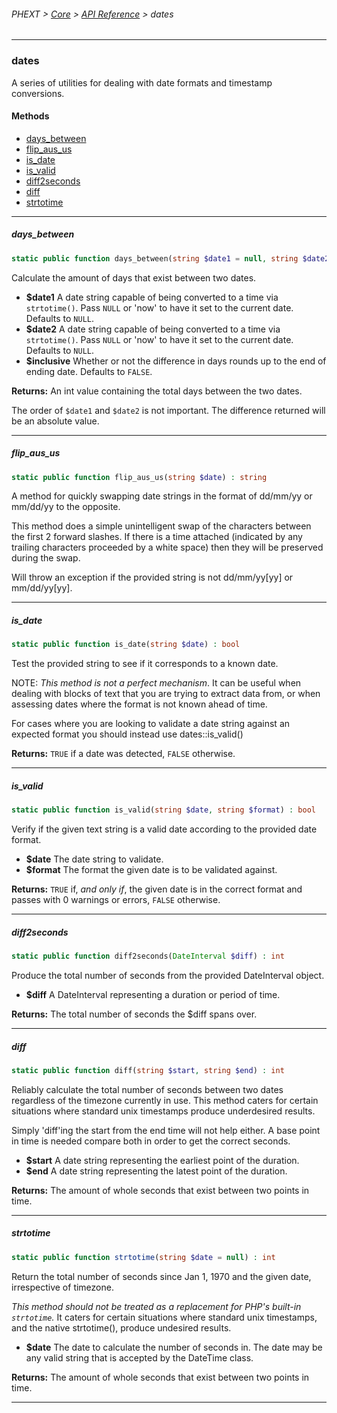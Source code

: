 ###### PHEXT > [Core](../README.md) > [API Reference](index.md) > dates
------
### dates
A series of utilities for dealing with date formats and timestamp conversions.
#### Methods
- [days_between](#days_between)
- [flip_aus_us](#flip_aus_us)
- [is_date](#is_date)
- [is_valid](#is_valid)
- [diff2seconds](#diff2seconds)
- [diff](#diff)
- [strtotime](#strtotime)

------
##### days_between
```php
static public function days_between(string $date1 = null, string $date2 = null, bool $inclusive = false) : int
```
Calculate the amount of days that exist between two dates.

- **$date1** A date string capable of being converted to a time via `strtotime()`. Pass ``NULL`` or 'now' to have it set to the current date. Defaults to ``NULL``.
- **$date2** A date string capable of being converted to a time via `strtotime()`. Pass ``NULL`` or 'now' to have it set to the current date. Defaults to ``NULL``.
- **$inclusive** Whether or not the difference in days rounds up to the end of ending date. Defaults to ``FALSE``.

**Returns:**  An int value containing the total days between the two dates.

The order of `$date1` and `$date2` is not important. The difference returned will be an absolute value.


------
##### flip_aus_us
```php
static public function flip_aus_us(string $date) : string
```
A method for quickly swapping date strings in the format of dd/mm/yy or mm/dd/yy to the opposite.

This method does a simple unintelligent swap of the characters between the first 2 forward slashes. If there is a time attached (indicated by any trailing characters proceeded by a white space) then they will be preserved during the swap.

Will throw an exception if the provided string is not dd/mm/yy[yy] or mm/dd/yy[yy].


------
##### is_date
```php
static public function is_date(string $date) : bool
```
Test the provided string to see if it corresponds to a known date.

NOTE: _This method is not a perfect mechanism_. It can be useful when dealing with blocks of text that you are trying to extract data from, or when assessing dates where the format is not known ahead of time.

For cases where you are looking to validate a date string against an expected format you should instead use dates::is_valid()

**Returns:**  `TRUE` if a date was detected, `FALSE` otherwise.


------
##### is_valid
```php
static public function is_valid(string $date, string $format) : bool
```
Verify if the given text string is a valid date according to the provided date format.

- **$date** The date string to validate.
- **$format** The format the given date is to be validated against.

**Returns:**  `TRUE` if, _and only if_, the given date is in the correct format and passes with 0 warnings or errors, `FALSE` otherwise.


------
##### diff2seconds
```php
static public function diff2seconds(DateInterval $diff) : int
```
Produce the total number of seconds from the provided DateInterval object.

- **$diff** A DateInterval representing a duration or period of time.

**Returns:**  The total number of seconds the $diff spans over.


------
##### diff
```php
static public function diff(string $start, string $end) : int
```
Reliably calculate the total number of seconds between two dates regardless of the timezone currently in use. This method caters for certain situations where standard unix timestamps produce underdesired results.

Simply 'diff'ing the start from the end time will not help either. A base point in time is needed compare both in order to get the correct seconds.

- **$start** A date string representing the earliest point of the duration.
- **$end** A date string representing the latest point of the duration.

**Returns:**  The amount of whole seconds that exist between two points in time.


------
##### strtotime
```php
static public function strtotime(string $date = null) : int
```
Return the total number of seconds since Jan 1, 1970 and the given date, irrespective of timezone.

_This method should not be treated as a replacement for PHP's built-in `strtotime`._ It caters for certain situations where standard unix timestamps, and the native strtotime(), produce undesired results.

- **$date** The date to calculate the number of seconds in. The date may be any valid string that is accepted by the DateTime class.

**Returns:**  The amount of whole seconds that exist between two points in time.


------
